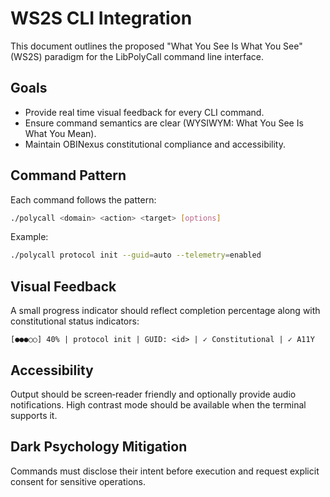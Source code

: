 # WS2S CLI Integration

This document outlines the proposed "What You See Is What You See" (WS2S) paradigm for the LibPolyCall command line interface.

## Goals
- Provide real time visual feedback for every CLI command.
- Ensure command semantics are clear (WYSIWYM: What You See Is What You Mean).
- Maintain OBINexus constitutional compliance and accessibility.

## Command Pattern
Each command follows the pattern:

```bash
./polycall <domain> <action> <target> [options]
```

Example:

```bash
./polycall protocol init --guid=auto --telemetry=enabled
```

## Visual Feedback
A small progress indicator should reflect completion percentage along with constitutional status indicators:

```
[●●●○○] 40% | protocol init | GUID: <id> | ✓ Constitutional | ✓ A11Y
```

## Accessibility
Output should be screen‑reader friendly and optionally provide audio notifications. High contrast mode should be available when the terminal supports it.

## Dark Psychology Mitigation
Commands must disclose their intent before execution and request explicit consent for sensitive operations.
